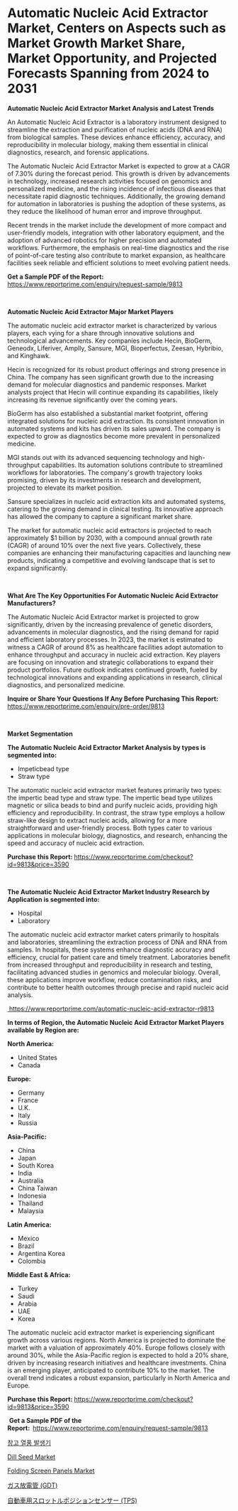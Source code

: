 <p><h1>Automatic Nucleic Acid Extractor Market, Centers on Aspects such as Market Growth Market Share, Market Opportunity, and Projected Forecasts Spanning from 2024 to 2031</h1></p><p><strong>Automatic Nucleic Acid Extractor Market Analysis and Latest Trends</strong></p>
<p><p>An Automatic Nucleic Acid Extractor is a laboratory instrument designed to streamline the extraction and purification of nucleic acids (DNA and RNA) from biological samples. These devices enhance efficiency, accuracy, and reproducibility in molecular biology, making them essential in clinical diagnostics, research, and forensic applications. </p><p>The Automatic Nucleic Acid Extractor Market is expected to grow at a CAGR of 7.30% during the forecast period. This growth is driven by advancements in technology, increased research activities focused on genomics and personalized medicine, and the rising incidence of infectious diseases that necessitate rapid diagnostic techniques. Additionally, the growing demand for automation in laboratories is pushing the adoption of these systems, as they reduce the likelihood of human error and improve throughput.</p><p>Recent trends in the market include the development of more compact and user-friendly models, integration with other laboratory equipment, and the adoption of advanced robotics for higher precision and automated workflows. Furthermore, the emphasis on real-time diagnostics and the rise of point-of-care testing also contribute to market expansion, as healthcare facilities seek reliable and efficient solutions to meet evolving patient needs.</p></p>
<p><strong>Get a Sample PDF of the Report:&nbsp;</strong> <a href="https://www.reportprime.com/enquiry/request-sample/9813">https://www.reportprime.com/enquiry/request-sample/9813</a></p>
<p>&nbsp;</p>
<p><strong>Automatic Nucleic Acid Extractor Major Market Players</strong></p>
<p><p>The automatic nucleic acid extractor market is characterized by various players, each vying for a share through innovative solutions and technological advancements. Key companies include Hecin, BioGerm, Geneodx, Liferiver, Amplly, Sansure, MGI, Bioperfectus, Zeesan, Hybribio, and Kinghawk. </p><p>Hecin is recognized for its robust product offerings and strong presence in China. The company has seen significant growth due to the increasing demand for molecular diagnostics and pandemic responses. Market analysts project that Hecin will continue expanding its capabilities, likely increasing its revenue significantly over the coming years.</p><p>BioGerm has also established a substantial market footprint, offering integrated solutions for nucleic acid extraction. Its consistent innovation in automated systems and kits has driven its sales upward. The company is expected to grow as diagnostics become more prevalent in personalized medicine.</p><p>MGI stands out with its advanced sequencing technology and high-throughput capabilities. Its automation solutions contribute to streamlined workflows for laboratories. The company's growth trajectory looks promising, driven by its investments in research and development, projected to elevate its market position.</p><p>Sansure specializes in nucleic acid extraction kits and automated systems, catering to the growing demand in clinical testing. Its innovative approach has allowed the company to capture a significant market share.</p><p>The market for automatic nucleic acid extractors is projected to reach approximately $1 billion by 2030, with a compound annual growth rate (CAGR) of around 10% over the next five years. Collectively, these companies are enhancing their manufacturing capacities and launching new products, indicating a competitive and evolving landscape that is set to expand significantly.</p></p>
<p>&nbsp;</p>
<p><strong>What Are The Key Opportunities For Automatic Nucleic Acid Extractor Manufacturers?</strong></p>
<p><p>The Automatic Nucleic Acid Extractor market is projected to grow significantly, driven by the increasing prevalence of genetic disorders, advancements in molecular diagnostics, and the rising demand for rapid and efficient laboratory processes. In 2023, the market is estimated to witness a CAGR of around 8% as healthcare facilities adopt automation to enhance throughput and accuracy in nucleic acid extraction. Key players are focusing on innovation and strategic collaborations to expand their product portfolios. Future outlook indicates continued growth, fueled by technological innovations and expanding applications in research, clinical diagnostics, and personalized medicine.</p></p>
<p><strong>Inquire or Share Your Questions If Any Before Purchasing This Report:</strong> <a href="https://www.reportprime.com/enquiry/pre-order/9813">https://www.reportprime.com/enquiry/pre-order/9813</a></p>
<p>&nbsp;</p>
<p><strong>Market Segmentation</strong></p>
<p><strong>The Automatic Nucleic Acid Extractor Market Analysis by types is segmented into:</strong></p>
<p><ul><li>Impeticbead type</li><li>Straw type</li></ul></p>
<p><p>The automatic nucleic acid extractor market features primarily two types: the impertic bead type and straw type. The impertic bead type utilizes magnetic or silica beads to bind and purify nucleic acids, providing high efficiency and reproducibility. In contrast, the straw type employs a hollow straw-like design to extract nucleic acids, allowing for a more straightforward and user-friendly process. Both types cater to various applications in molecular biology, diagnostics, and research, enhancing the speed and accuracy of nucleic acid extraction.</p></p>
<p><strong>Purchase this Report:&nbsp;</strong><a href="https://www.reportprime.com/checkout?id=9813&price=3590">https://www.reportprime.com/checkout?id=9813&price=3590</a></p>
<p>&nbsp;</p>
<p><strong>The Automatic Nucleic Acid Extractor Market Industry Research by Application is segmented into:</strong></p>
<p><ul><li>Hospital</li><li>Laboratory</li></ul></p>
<p><p>The automatic nucleic acid extractor market caters primarily to hospitals and laboratories, streamlining the extraction process of DNA and RNA from samples. In hospitals, these systems enhance diagnostic accuracy and efficiency, crucial for patient care and timely treatment. Laboratories benefit from increased throughput and reproducibility in research and testing, facilitating advanced studies in genomics and molecular biology. Overall, these applications improve workflow, reduce contamination risks, and contribute to better health outcomes through precise and rapid nucleic acid analysis.</p></p>
<p><a href="https://www.reportprime.com/automatic-nucleic-acid-extractor-r9813">&nbsp;https://www.reportprime.com/automatic-nucleic-acid-extractor-r9813</a></p>
<p><strong>In terms of Region, the Automatic Nucleic Acid Extractor Market Players available by Region are:</strong></p>
<p>
    <p> <strong> North America: </strong>
        <ul>
            <li>United States</li>
            <li>Canada</li>
        </ul>
        </p> 
    <p> <strong> Europe: </strong>
        <ul>
            <li>Germany</li>
            <li>France</li>
            <li>U.K.</li>
            <li>Italy</li>
            <li>Russia</li>
        </ul>
        </p> 
    <p> <strong> Asia-Pacific: </strong>
        <ul>
            <li>China</li>
            <li>Japan</li>
            <li>South Korea</li>
            <li>India</li>
            <li>Australia</li>
            <li>China Taiwan</li>
            <li>Indonesia</li>
            <li>Thailand</li>
            <li>Malaysia</li>
        </ul>
        </p> 
    <p> <strong> Latin America: </strong>
        <ul>
            <li>Mexico</li>
            <li>Brazil</li>
            <li>Argentina Korea</li>
            <li>Colombia</li>
        </ul>
        </p> 
    <p> <strong> Middle East & Africa: </strong>
        <ul>
            <li>Turkey</li>
            <li>Saudi</li>
            <li>Arabia</li>
            <li>UAE</li>
            <li>Korea</li>
        </ul>
    </p>
    </p>
<p><p>The automatic nucleic acid extractor market is experiencing significant growth across various regions. North America is projected to dominate the market with a valuation of approximately 40%. Europe follows closely with around 30%, while the Asia-Pacific region is expected to hold a 20% share, driven by increasing research initiatives and healthcare investments. China is an emerging player, anticipated to contribute 10% to the market. The overall trend indicates a robust expansion, particularly in North America and Europe.</p></p>
<p><strong>Purchase this Report: </strong><a href="https://www.reportprime.com/checkout?id=9813&price=3590">https://www.reportprime.com/checkout?id=9813&price=3590</a></p>
<p>&nbsp;<strong>Get a Sample PDF of the Report:&nbsp;&nbsp;</strong><a href="https://www.reportprime.com/enquiry/request-sample/9813">https://www.reportprime.com/enquiry/request-sample/9813</a></p>
<p><strong></strong></p>
<p><p><a href="https://medium.com/@adsogvwv75/%EC%84%B8%EA%B3%84-warehouse-hot-air-generators-market-%EC%9D%80-2024%EC%97%90%EC%84%9C-2031%EB%A1%9C-%EC%97%B0%ED%8F%89%EA%B7%A0-%EC%A6%9D%EA%B0%80%EC%9C%A8%EC%9D%84-%EB%B3%B4%EC%9D%BC-%EA%B2%83%EC%9C%BC%EB%A1%9C-%EC%98%88%EC%83%81%EB%90%A9%EB%8B%88%EB%8B%A4-6294719e80df">창고 열풍 발생기</a></p><p><a href="https://www.linkedin.com/pulse/what-influencing-future-dill-seed-market-insights-growth-projections-al9ie?trackingId=uOWhJUk9Qwyumg%2ByN2RbEQ%3D%3D">Dill Seed Market</a></p><p><a href="https://github.com/MarciaRunte/Market-Research-Report-List-1/blob/main/folding-screen-panels-market.md">Folding Screen Panels Market</a></p><p><a href="https://medium.com/@vedakuvlis2023/gas-discharge-tubes-gdt-market-%E3%81%AE%E3%82%B0%E3%83%AD%E3%83%BC%E3%83%90%E3%83%AB%E5%B8%82%E5%A0%B4%E6%A6%82%E8%A6%81%E3%81%AF-%E4%B8%96%E7%95%8C%E3%81%8A%E3%82%88%E3%81%B3%E4%B8%BB%E8%A6%81%E5%B8%82%E5%A0%B4%E3%81%AB%E3%81%8A%E3%81%91%E3%82%8B%E6%A5%AD%E7%95%8C%E3%81%AB%E5%BD%B1%E9%9F%BF%E3%82%92%E4%B8%8E%E3%81%88%E3%82%8B%E4%B8%BB%E8%A6%81%E3%81%AA%E3%83%88%E3%83%AC%E3%83%B3%E3%83%89%E3%81%AB%E3%81%A4%E3%81%84%E3%81%A6-%E7%8B%AC%E8%87%AA%E3%81%AE%E8%A6%96%E7%82%B9%E3%82%92%E6%8F%90%E4%BE%9B%E3%81%97%E3%81%BE%E3%81%99-d1357403bcaf">ガス放電管 (GDT)</a></p><p><a href="https://medium.com/@vedakuvlis2023/%E8%87%AA%E5%8B%95%E8%BB%8A%E3%82%B9%E3%83%AD%E3%83%83%E3%83%88%E3%83%AB%E3%83%9D%E3%82%B8%E3%82%B7%E3%83%A7%E3%83%B3%E3%82%BB%E3%83%B3%E3%82%B5%E3%83%BC-tps-%E5%B8%82%E5%A0%B4-2024-2031-%E6%A5%AD%E7%95%8C%E3%81%AE%E6%B4%9E%E5%AF%9F%E3%81%A8%E6%8A%95%E8%B3%87%E6%A9%9F%E4%BC%9A-980bd80bd076">自動車用スロットルポジションセンサー (TPS)</a></p></p>